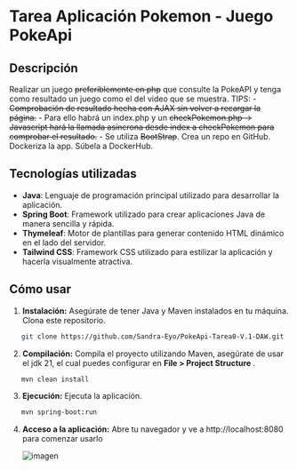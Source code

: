 # Tarea Aplicación Pokemon - Juego PokeApi

## Descripción

Realizar un juego ~~preferiblemente en php~~ que consulte la PokeAPI y tenga como resultado un juego como el del video que se muestra.
TIPS:
	- ~~Comprobación de resultado hecha con AJAX sin volver a recargar la página.~~
	- Para ello habrá un index.php y un ~~checkPokemon.php -> Javascript hará la llamada asíncrona desde index a checkPokemon para comprobar el resultado.~~
	- Se utiliza ~~BootStrap~~.
Crea un repo en GitHub.
Dockeriza la app.
Súbela a DockerHub.

## Tecnologías utilizadas

- **Java**: Lenguaje de programación principal utilizado para desarrollar la aplicación.
- **Spring Boot**: Framework utilizado para crear aplicaciones Java de manera sencilla y rápida.
- **Thymeleaf**: Motor de plantillas para generar contenido HTML dinámico en el lado del servidor.
- **Tailwind CSS**: Framework CSS utilizado para estilizar la aplicación y hacerla visualmente atractiva.

## Cómo usar

1. **Instalación:** Asegúrate de tener Java y Maven instalados en tu máquina. Clona este repositorio.

```bash
   git clone https://github.com/Sandra-Eyo/PokeApi-Tarea0-V.1-DAW.git
```

2. **Compilación:** Compila el proyecto utilizando Maven, asegúrate de usar el jdk 21, el cual puedes configurar en **File > Project Structure** .

```bash
   mvn clean install
```

3. **Ejecución:** Ejecuta la aplicación.

```bash
   mvn spring-boot:run
```

4. **Acceso a la aplicación:** Abre tu navegador y ve a http://localhost:8080 para comenzar usarlo
   
	![imagen](https://github.com/user-attachments/assets/37e5ea54-8213-4278-9c88-a70328b54344)



